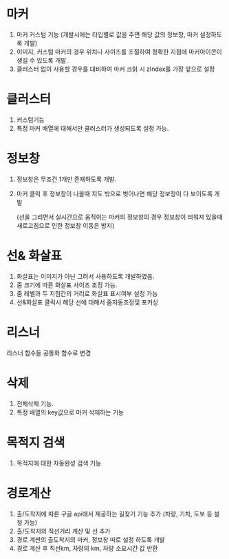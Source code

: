 # 마커

1. 마커 커스텀 기능 (개발시에는 타입별로 값을 주면 해당 값의 정보창, 마커 설정하도록 개발)
2. 이미지, 커스텀 마커의 경우 위치나 사이즈를 조절하여 정확한 지점에 마커아이콘이 생길 수 있도록 개발.
3. 클러스터 없이 사용할 경우를 대비하여 마커 크릵 시 zIndex를 가장 앞으로 설정

# 클러스터

1. 커스텀기능
2. 특정 마커 배열에 대해서만 클러스터가 생성되도록 설정 가능.

# 정보창

1. 정보창은 무조건 1개만 존재하도록 개발.
2. 마커 클릭 후 정보창이 나올때 지도 밖으로 벗어나면 해당 정보창이 다 보이도록 개발
    
    (선을 그리면서 실시간으로 움직이는 마커의 정보창의 경우 정보창이 띄워져 있을때 새로고침으로 인한 정보창 이동은 방지)
    

# 선& 화살표

1. 화살표는 이미지가 아닌 그려서 사용하도록 개발하였음.
2. 줌 크기에 따른 화살표 사이즈 조정 가능.
3. 줌 레벨과 두 지점간의 거리로 화살표 표시여부 설정 가능
4. 선&화살표 클릭시 해당 선에 대해서 줌자동조정및 포커싱

# 리스너

리스너 함수들 공통화 함수로 변경

# 삭제

1. 전체삭제 기능.
2. 특정 배열의 key값으로 마커 삭제하는 기능

# 목적지 검색

1. 목적지에 대한 자동완성 검색 기능

# 경로계산

1. 출/도착지에 따른 구글 api에서 제공하는 길찾기 기능 추가 (차량, 기차, 도보 등 설정 가능)
2. 출/도착지의 직선거리 계산 및 선 추가
3. 경로 계싼의 출도착지의 마커, 정보창 따로 설정 하도록 개발
4. 경로 계산 후 직선km, 차량의 km, 차량 소요시간 값 반환
